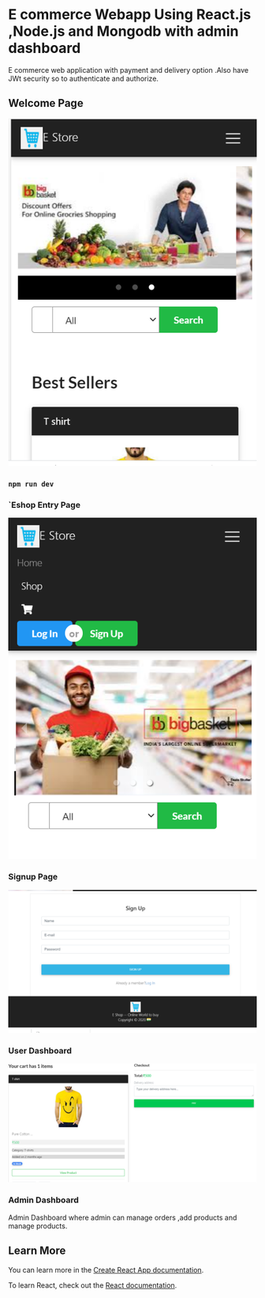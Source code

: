  
# E commerce Webapp Using React.js ,Node.js and Mongodb with admin dashboard

E commerce web application with payment and delivery option .Also have JWt security so to authenticate and authorize.
## Welcome Page

![alt text](https://github.com/ayush11-11/E-shop/blob/main/client/assets/Eshop%20Welcome.PNG "Logo Title Text 1")
### `npm run dev` 
 

### `Eshop Entry Page

 ![Entry Page](https://github.com/ayush11-11/E-shop/blob/main/client/assets/eshop%20Entry%20page.PNG "Logo Title Text 1")

### Signup Page

  ![Signup Page](https://github.com/ayush11-11/E-shop/blob/main/client/assets/EshopSignup.PNG "Logo Title Text 1")

### User Dashboard
 ![Signup Page](https://github.com/ayush11-11/E-shop/blob/main/client/assets/EshopUserDashboard.PNG "Logo Title Text 1")
 
### Admin Dashboard 
Admin Dashboard where admin can manage orders ,add products and manage products. 
  
## Learn More

You can learn more in the [Create React App documentation](https://facebook.github.io/create-react-app/docs/getting-started).

To learn React, check out the [React documentation](https://reactjs.org/).
 

